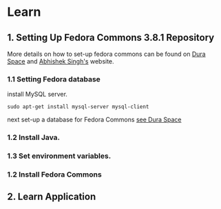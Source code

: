 # Learn
## 1. Setting Up Fedora Commons 3.8.1 Repository 
More details on how to set-up fedora commons can be found on [Dura Space](https://wiki.duraspace.org/display/FEDORA38/Installation+and+Configuration) and [Abhishek Singh's](http://asingh.com.np/blog/fedora-commons-installation-and-configuration-guide/) website.

### 1.1 Setting Fedora database

install MySQL server.
```
sudo apt-get install mysql-server mysql-client
```
next set-up a database for Fedora Commons [see Dura Space](https://wiki.duraspace.org/display/FEDORA38/Installation+and+Configuration#InstallationandConfiguration-MySQL)

### 1.2 Install Java.
### 1.3 Set environment variables.
### 1.2 Install Fedora Commons

## 2. Learn Application
